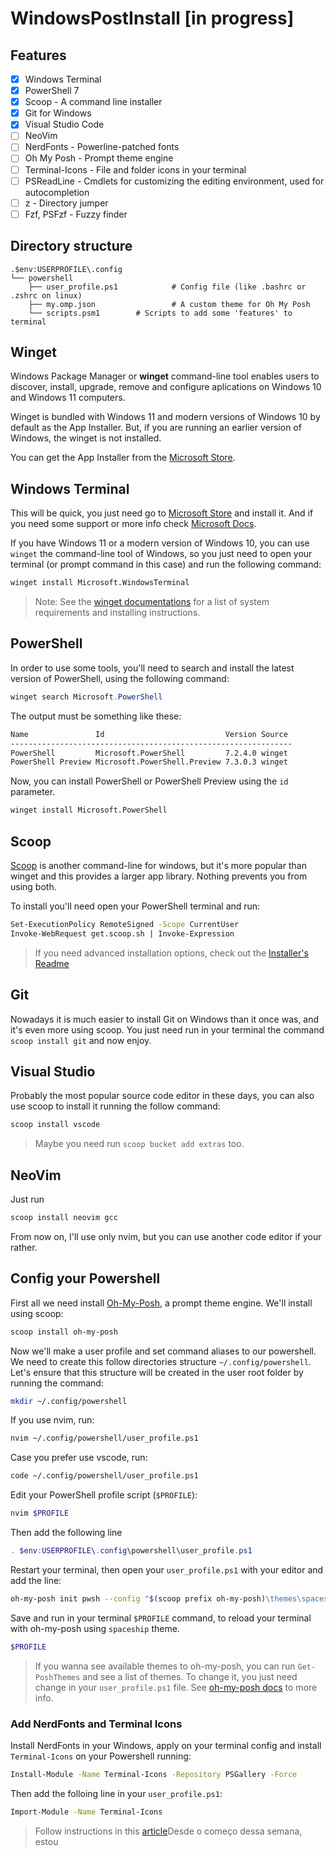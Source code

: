 # WindowsPostInstall [in progress]

## Features

- [x] Windows Terminal
- [x] PowerShell 7
- [x] Scoop - A command line installer
- [x] Git for Windows
- [x] Visual Studio Code
- [ ] NeoVim
- [ ] NerdFonts - Powerline-patched fonts
- [ ] Oh My Posh - Prompt theme engine
- [ ] Terminal-Icons - File and folder icons in your terminal
- [ ] PSReadLine - Cmdlets for customizing the editing environment, used for autocompletion
- [ ] z - Directory jumper
- [ ] Fzf, PSFzf - Fuzzy finder

## Directory structure

    .$env:USERPROFILE\.config
    └── powershell
    	├── user_profile.ps1        	# Config file (like .bashrc or .zshrc on linux)
    	├── my.omp.json                 # A custom theme for Oh My Posh
    	└── scripts.psm1		# Scripts to add some 'features' to terminal

## Winget

Windows Package Manager or **winget** command-line tool enables users to
discover, install, upgrade, remove and configure aplications on Windows 10 and
Windows 11 computers.

Winget is bundled with Windows 11 and modern versions of Windows 10 by default
as the App Installer. But, if you are running an earlier version of Windows, the
winget is not installed.

You can get the App Installer from the [Microsoft Store](https://www.microsoft.com/p/app-installer/9nblggh4nns1#activetab=pivot:overviewtab).

## Windows Terminal

This will be quick, you just need go to [Microsoft Store](https://aka.ms/terminal) and install it. And if you need some support or more info check [Microsoft Docs](https://docs.microsoft.com/en-us/windows/terminal/install).

If you have Windows 11 or a modern version of Windows 10, you can use `winget` the command-line tool of Windows, so you just need to open your terminal (or prompt command in this case) and run the following command:

```bash
winget install Microsoft.WindowsTerminal
```

> Note: See the [winget documentations](https://docs.microsoft.com/en-us/windows/package-manager/winget) for a list of system requirements and installing instructions.


## PowerShell

In order to use some tools, you'll need to search and install the latest version of PowerShell, using the following command:


```Powershell
winget search Microsoft.PowerShell
```

The output must be something like these:

```bash
Name               Id                           Version Source
---------------------------------------------------------------
PowerShell         Microsoft.PowerShell         7.2.4.0 winget
PowerShell Preview Microsoft.PowerShell.Preview 7.3.0.3 winget
```

Now, you can install PowerShell or PowerShell Preview using the `id` parameter.

```bash
winget install Microsoft.PowerShell
```


## Scoop

[Scoop](https://scoop.sh/) is another command-line for windows, but it's more popular than winget and this provides a larger app library. Nothing prevents you from using both.

To install you'll need open your PowerShell terminal and run:

```bash
Set-ExecutionPolicy RemoteSigned -Scope CurrentUser
Invoke-WebRequest get.scoop.sh | Invoke-Expression
```

> If you need advanced installation options, check out the [Installer's Readme](https://github.com/ScoopInstaller/Install#readme)

## Git

Nowadays it is much easier to install Git on Windows than it once was, and it's even more using scoop.
You just need run in your terminal the command `scoop install git` and now enjoy.

## Visual Studio

Probably the most popular source code editor in these days, you can also use scoop to install it running the follow command:

```bash
scoop install vscode
```
> Maybe you need run `scoop bucket add extras` too.

## NeoVim

Just run
```bash
scoop install neovim gcc
```

From now on, I'll use only nvim, but you can use another code editor if your rather.

## Config your Powershell

First all we need install [Oh-My-Posh](https://ohmyposh.dev), a prompt theme engine. We'll install using scoop:
```bash
scoop install oh-my-posh
```

Now we'll make a user profile and set command aliases to our powershell. We need to create this follow directories structure `~/.config/powershell`.
Let's ensure that this structure will be created in the user root folder by running the command:

```bash
mkdir ~/.config/powershell
```

If you use nvim, run:

```bash
nvim ~/.config/powershell/user_profile.ps1
```

Case you prefer use vscode, run:
```bash
code ~/.config/powershell/user_profile.ps1
```

Edit your PowerShell profile script (`$PROFILE`):
```powershell
nvim $PROFILE
```

Then add the following line
```powershell
. $env:USERPROFILE\.config\powershell\user_profile.ps1
```

Restart your terminal, then open your `user_profile.ps1` with your editor and add the line:
```bash
oh-my-posh init pwsh --config "$(scoop prefix oh-my-posh)\themes\spaceship.omp.json" | Invoke-Expression
```

Save and run in your terminal `$PROFILE` command, to reload your terminal with oh-my-posh using `spaceship` theme.
```bash
$PROFILE
```

> If you wanna see available themes to oh-my-posh, you can run `Get-PoshThemes` and see a list of themes. To change it, you just need change in your `user_profile.ps1` file. See [oh-my-posh docs](https://ohmyposh.dev/docs/installation/customize) to more info.


### Add NerdFonts and Terminal Icons
Install NerdFonts in your Windows, apply on your terminal config and install `Terminal-Icons` on your Powershell running:

```bash
Install-Module -Name Terminal-Icons -Repository PSGallery -Force
```

Then add the folloing line in your `user_profile.ps1`:
```bash
Import-Module -Name Terminal-Icons
```

> Follow instructions in this [article](https://gist.github.com/brunoalvs/)Desde o começo dessa semana, estou
